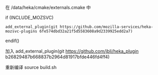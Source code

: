 在 /data/heka/cmake/externals.cmake 中

if (INCLUDE_MOZSVC)

    add_external_plugin(git https://github.com/mozilla-services/heka-mozsvc-plugins 6fe574dbd32a21f5d5583608a9d2339925edd2a7)
    
endif()

加入
add_external_plugin(git https://github.com/jbli/heka_plugin b26829487b668837b2964d81917bfde446fd4ff4)

重新编译
source build.sh
